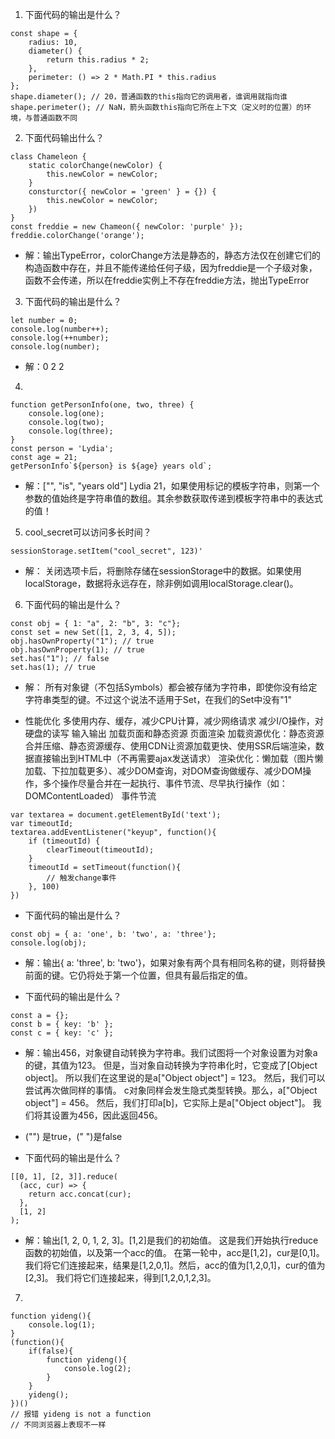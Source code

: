 

1. 下面代码的输出是什么？
```
const shape = {
    radius: 10,
    diameter() {
        return this.radius * 2;
    },
    perimeter: () => 2 * Math.PI * this.radius
};
shape.diameter(); // 20，普通函数的this指向它的调用者，谁调用就指向谁
shape.perimeter(); // NaN，箭头函数this指向它所在上下文（定义时的位置）的环境，与普通函数不同
```
2. 下面代码输出什么？
```
class Chameleon {
    static colorChange(newColor) {
        this.newColor = newColor;
    }
    consturctor({ newColor = 'green' } = {}) {
        this.newColor = newColor;
    })
}
const freddie = new Chameon({ newColor: 'purple' });
freddie.colorChange('orange');
```
* 解：输出TypeError，colorChange方法是静态的，静态方法仅在创建它们的构造函数中存在，并且不能传递给任何子级，因为freddie是一个子级对象，函数不会传递，所以在freddie实例上不存在freddie方法，抛出TypeError

3. 下面代码的输出是什么？
```
let number = 0;
console.log(number++);
console.log(++number);
console.log(number);
```
* 解：0 2 2 

4. 
```
function getPersonInfo(one, two, three) {
    console.log(one);
    console.log(two);
    console.log(three);
}
const person = 'Lydia';
const age = 21;
getPersonInfo`${person} is ${age} years old`;
```
* 解：["", "is", "years old"] Lydia 21，如果使用标记的模板字符串，则第一个参数的值始终是字符串值的数组。其余参数获取传递到模板字符串中的表达式的值！
5. cool_secret可以访问多长时间？
```
sessionStorage.setItem("cool_secret", 123)'
```
* 解： 关闭选项卡后，将删除存储在sessionStorage中的数据。如果使用localStorage，数据将永远存在，除非例如调用localStorage.clear()。

6. 下面代码的输出是什么？
```
const obj = { 1: "a", 2: "b", 3: "c"};
const set = new Set([1, 2, 3, 4, 5]);
obj.hasOwnProperty("1"); // true
obj.hasOwnProperty(1); // true
set.has("1"); // false
set.has(1); // true
```
* 解： 所有对象键（不包括Symbols）都会被存储为字符串，即使你没有给定字符串类型的键。不过这个说法不适用于Set，在我们的Set中没有"1"

* 性能优化
多使用内存、缓存，减少CPU计算，减少网络请求
减少I/O操作，对硬盘的读写 输入输出
加载页面和静态资源
页面渲染
加载资源优化：静态资源合并压缩、静态资源缓存、使用CDN让资源加载更快、使用SSR后端渲染，数据直接输出到HTML中（不再需要ajax发送请求）
渲染优化：懒加载（图片懒加载、下拉加载更多）、减少DOM查询，对DOM查询做缓存、减少DOM操作，多个操作尽量合并在一起执行、事件节流、尽早执行操作（如：DOMContentLoaded）
事件节流
```
var textarea = document.getElementById('text');
var timeoutId;
textarea.addEventListener("keyup", function(){
    if (timeoutId) {
        clearTimeout(timeoutId);
    }
    timeoutId = setTimeout(function(){
        // 触发change事件
    }, 100)
})

```
* 下面代码的输出是什么？
```
const obj = { a: 'one', b: 'two', a: 'three'};
console.log(obj);
```
* 解：输出{ a: 'three', b: 'two'}，如果对象有两个具有相同名称的键，则将替换前面的键。它仍将处于第一个位置，但具有最后指定的值。

* 下面代码的输出是什么？
```
const a = {};
const b = { key: 'b' };
const c = { key: 'c' };
```
* 解：输出456，对象键自动转换为字符串。我们试图将一个对象设置为对象a的键，其值为123。
但是，当对象自动转换为字符串化时，它变成了[Object object]。 所以我们在这里说的是a["Object object"] = 123。 然后，我们可以尝试再次做同样的事情。 c对象同样会发生隐式类型转换。那么，a["Object object"] = 456。
然后，我们打印a[b]，它实际上是a["Object object"]。 我们将其设置为456，因此返回456。

* ("") 是true，(" ")是false

* 下面代码的输出是什么？
```
[[0, 1], [2, 3]].reduce(
  (acc, cur) => {
    return acc.concat(cur);
  },
  [1, 2]
);
```
* 解：输出[1, 2, 0, 1, 2, 3]。[1,2]是我们的初始值。 这是我们开始执行reduce函数的初始值，以及第一个acc的值。 在第一轮中，acc是[1,2]，cur是[0,1]。 我们将它们连接起来，结果是[1,2,0,1]。然后，acc的值为[1,2,0,1]，cur的值为[2,3]。 我们将它们连接起来，得到[1,2,0,1,2,3]。

7. 
```
function yideng(){
    console.log(1);
}
(function(){
    if(false){
        function yideng(){
            console.log(2);
        }
    }
    yideng();
})()
// 报错 yideng is not a function
// 不同浏览器上表现不一样
```